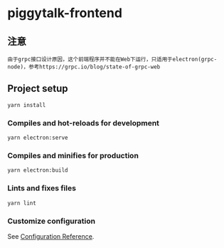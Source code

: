 # piggytalk-frontend

## 注意
```由于grpc接口设计原因，这个前端程序并不能在Web下运行，只适用于electron(grpc-node)，参考https://grpc.io/blog/state-of-grpc-web```

## Project setup
```
yarn install
```

### Compiles and hot-reloads for development
```
yarn electron:serve
```

### Compiles and minifies for production
```
yarn electron:build
```

### Lints and fixes files
```
yarn lint
```

### Customize configuration
See [Configuration Reference](https://cli.vuejs.org/config/).

